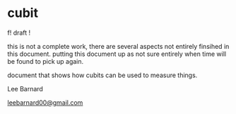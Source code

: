 # cubit

f! draft !

this is not a complete work, there are several aspects not entirely finsihed in this document. putting this document up as not sure entirely when time will be found to pick up again.

document that shows how cubits can be used to measure things.

Lee Barnard

leebarnard00@gmail.com
